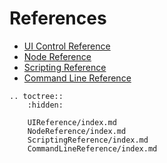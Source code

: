 # References #

- [UI Control Reference](UIReference/index.md)
- [Node Reference](NodeReference/index.md)
- [Scripting Reference](ScriptingReference/index.md)
- [Command Line Reference](CommandLineReference/index.md)

```eval_rst
.. toctree::
    :hidden:

    UIReference/index.md
    NodeReference/index.md
    ScriptingReference/index.md
    CommandLineReference/index.md
```